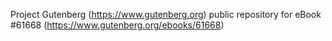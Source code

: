 Project Gutenberg (https://www.gutenberg.org) public repository for eBook #61668 (https://www.gutenberg.org/ebooks/61668)
